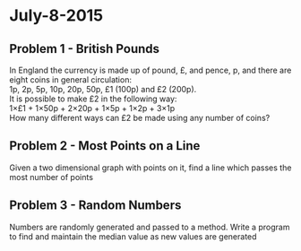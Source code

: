 <h1>July-8-2015</h1>

<h2>Problem 1 - British Pounds</h2>
<p>In England the currency is made up of pound, £, and pence, p, and there are eight coins in general circulation:<br>
1p, 2p, 5p, 10p, 20p, 50p, £1 (100p) and £2 (200p).<br>
It is possible to make £2 in the following way:<br>
1×£1 + 1×50p + 2×20p + 1×5p + 1×2p + 3×1p<br>
How many different ways can £2 be made using any number of coins?</p>

<h2>Problem 2 - Most Points on a Line</h2>
<p>Given a two dimensional graph with points on it, find a line which passes the most number of points</p>

<h2>Problem 3 - Random Numbers</h2>
<p>Numbers are randomly generated and passed to a method. Write a program to find and maintain the median value as new values are generated</p>
